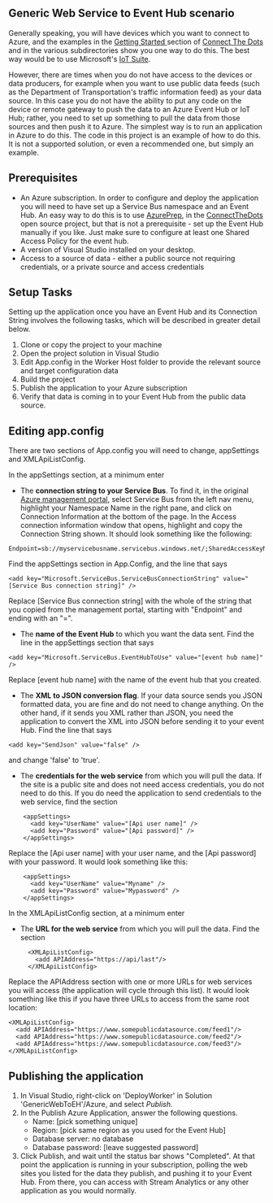 ## Generic Web Service to Event Hub scenario ##

Generally speaking, you will have devices which you want to connect to Azure, and the examples in the [Getting Started ](https://github.com/Azure/connectthedots/blob/master/GettingStarted.md ) section of [Connect The Dots ](https://github.com/Azure/connectthedots ) and in the various subdirectories show you one way to do this. The best way would be to use Microsoft's [IoT Suite](https://azure.microsoft.com/en-us/solutions/iot-suite/). 

However, there are times when you do not have access to the devices or data producers, for example when you want to use public data feeds (such as the Department of Transportation's traffic information feed) as your data source. In this case you do not have the ability to put any code on the device or remote gateway to push the data to an Azure Event Hub or IoT Hub; rather, you need to set up something to pull the data from those sources and then push it to Azure. The simplest way is to run an application in Azure to do this. The code in this project is an example of how to do this. It is not a supported solution, or even a recommended one, but simply an example.


## Prerequisites ##

* An Azure subscription. In order to configure and deploy the application you will need to have set up a Service Bus namespace and an Event Hub. An easy way to do this is to use [AzurePrep](https://github.com/Azure/connectthedots/tree/master/Azure/AzurePrep ), in the [ConnectTheDots](http://connectthedots.io ) open source project, but that is not a prerequisite - set up the Event Hub manually if you like. Just make sure to configure at least one Shared Access Policy for the event hub.
* A version of Visual Studio installed on your desktop.
* Access to a source of data - either a public source not requiring credentials, or a private source and access credentials   

## Setup Tasks ##

Setting up the application once you have an Event Hub and its Connection String involves the following tasks, which will be described in greater detail below.

1. Clone or copy the project to your machine 
2. Open the project solution in Visual Studio
3. Edit App.config in the Worker Host folder to provide the relevant source and target configuration data
4. Build the project
5. Publish the application to your Azure subscription
6. Verify that data is coming in to your Event Hub from the public data source.


## Editing app.config ##

There are two sections of App.config you will need to change, appSettings and XMLApiListConfig.

In the appSettings section, at a minimum enter

* The **connection string to your Service Bus**. To find it, in the original [Azure management portal](http://manage.windowsazure.com), select Service Bus from the left nav menu, highlight your Namespace Name in the right pane, and click on Connection Information at the bottom of the page. In the Access connection information window that opens, highlight and copy the Connection String shown. It should look something like the following:   
```
Endpoint=sb://myservicebusname.servicebus.windows.net/;SharedAccessKeyName=RootManageSharedAccessKey;SharedAccessKey=Axf5bbXYZeEaLoIeLMN2RV1sc3HdkYxFq7RX/T6a5TE=
```
Find the appSettings section in App.Config, and the line that says
```
<add key="Microsoft.ServiceBus.ServiceBusConnectionString" value="[Service Bus connection string]" />
```
Replace [Service Bus connection string] with the whole of the string that you copied from the management portal, starting with "Endpoint" and ending with an "=".

* The **name of the Event Hub** to which you want the data sent. Find the line in the appSettings section that says
```
<add key="Microsoft.ServiceBus.EventHubToUse" value="[event hub name]" /> 
```
Replace [event hub name] with the name of the event hub that you created.

* The **XML to JSON conversion flag**. If your data source sends you JSON formatted data, you are fine and do not need to change anything. On the other hand, if it sends you XML rather than JSON, you need the application to convert the XML into JSON before sending it to your event Hub. Find the line that says
```
<add key="SendJson" value="false" />
```
and change 'false' to 'true'.

* The **credentials for the web service** from which you will pull the data. If the site is a public site and does not need access credentials, you do not need to do this. If you do need the application to send credentials to the web service, find the section
```
    <appSettings>
      <add key="UserName" value="[Api user name]" />
      <add key="Password" value="[Api password]" />
    </appSettings>
```
Replace the [Api user name] with your user name, and the [Api password] with your password. It would look something like this:
```
    <appSettings>
      <add key="UserName" value="Myname" />
      <add key="Password" value="Mypassword" />
    </appSettings>
```

In the XMLApiListConfig section, at a minimum enter

* The **URL for the web service** from which you will pull the data. Find the section

	    <XMLApiListConfig>
	      <add APIAddress="https://api/last"/>
	    </XMLApiListConfig>

Replace the APIAddress section with one or more URLs for web services you will access (the application will cycle through this list). It would look something like this if you have three URLs to access from the same root location:

    <XMLApiListConfig>
      <add APIAddress="https://www.somepublicdatasource.com/feed1"/>
      <add APIAddress="https://www.somepublicdatasource.com/feed2"/>
      <add APIAddress="https://www.somepublicdatasource.com/feed3"/>
    </XMLApiListConfig>

## Publishing the application ##

1. In Visual Studio, right-click on 'DeployWorker' in Solution 'GenericWebToEH'/Azure, and select *Publish*.
2. In the Publish Azure Application, answer the following questions. 
    * Name: [pick something unique]
    * Region: [pick same region as you used for the Event Hub]
    * Database server: no database
    * Database password: [leave suggested password]
3. Click Publish, and wait until the status bar shows "Completed". At that point the application is running in your subscription, polling the web sites you listed for the data they publish, and pushing it to your Event Hub. From there, you can access with Stream Analytics or any other application as you would normally.
